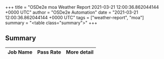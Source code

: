 +++
title = "OSDe2e moa Weather Report 2021-03-21 12:00:36.862044144 +0000 UTC"
author = "OSDe2e Automation"
date = "2021-03-21 12:00:36.862044144 +0000 UTC"
tags = ["weather-report", "moa"]
summary = "<table class=\"summary\"></table>"
+++
## Summary

| Job Name | Pass Rate | More detail |
|----------|-----------|-------------|



